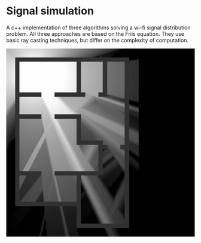 # Signal simulation

A c++ implementation of three algorithms solving a wi-fi signal distribution problem. All three approaches are based on the Friis equation. They use basic ray casting techniques, but differ on the complexity of computation.

![example](https://raw.githubusercontent.com/TomaszRewak/Signal-simulation/simulation/Out/ray.jpg)
